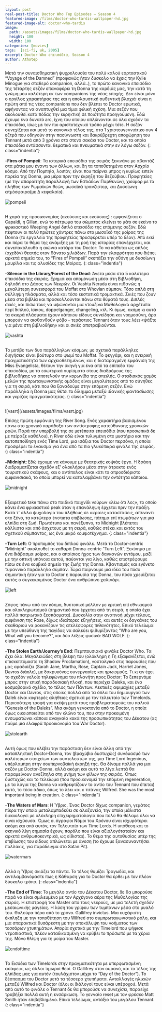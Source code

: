 ```yaml
---
layout: post
real-post-title: Doctor Who Top Episodes – Season 4
featured-image: /films/doctor-who-tardis-wallpaper-hd.jpg
featured-image-alt: doctor-who-tardis
image:
  path: /assets/images/films/doctor-who-tardis-wallpaper-hd.jpg
  height: 100
  width: 100
categories: [movies]
tags:  [sci-fi, uk, 2005]
excerpt: Doctor Who επεισόδια, Season 4
author: Athotep
---
```


Μετά την συναισθηματική ψυχρολουσία του πολύ καλού εορταστικού “Voyage of the Damned” (προφανώς ήταν δύσκολο να έχεις την Kylie Minogue για σταθερό companion, αλλά..), το πρώτο κανονικό επεισόδιο της τέταρτης σεζόν επαναφέρει τη Donna της καρδιάς μας, την κατά τη γνώμη μου καλύτερη εκ των companions της νέας εποχής. Δεν είναι μόνο ο οργίλος χαρακτήρας της και η απολαυστική αυθεντική βλαχιά· είναι η πρώτη από τις νέες companions που δεν βλέπει το Doctor ερωτικά, αφήνοντας να αναπτυχθεί μια τίμια φιλική σχέση. Μια σεζόν που ακολουθεί κατά πόδας την εκρηκτική σε ποιότητα προηγούμενη. Εδώ έχουμε ένα δυνατό arc, ίχνη του οποίου απλώνονται σε όλα σχεδόν τα επεισόδια, ίσως με τον πιο αριστοτεχνικό τρόπο μέχρι τότε. Η σεζόν συνεχίζεται και μετά το κανονικό τέλος της, στα 1 χριστουγεννιάτικο συν 4 εξτρά που οδηγούν στην πασίγνωστη και δακρύβρεχτη αποχώρηση του Tennant μετά από 3 χρόνια στο στενό σακάκι του Doctor, και τα οποία επεισόδια εντάσσονται θεματικά και πνευματικά στην εν λόγω σεζόν.
{: class="indentia"}  
<br>
–**Fires of Pompeii**: Τα ιστορικά επεισόδια της σειράς ξεκινάνε με αβαντάζ στα μάτια μου έναντι των άλλων, και δη τα τοποθετημένα στον Αρχαίο κόσμο. Από την Πομπηία, λοιπόν, είναι που παίρνει μπρος η κυρίως ειπείν πορεία της Donna, μια μέρα πριν την έκρηξη του Βεζούβιου. Προφητείες (με την απαραίτητη παραλλαγή των Εστιάδων Παρθενών), χιούμορ με το πλήθος των Ρωμαϊκών θεών, μωσαϊκά τρανζίστορ, και Δυσοίωνη ατμόσφαιρα(με Δ κεφαλαίο).  
<br>
![pompeii](/assets/images/films/pompeii.jpg)  
<br>

Η χαρά της προοικονομίας (ακούσιας και εκούσιας) : εμφανίζεται ο Capaldi, η Gillan, ενώ το πέτρωμα του σώματος κλείνει το μάτι σε εκείνο το φρικιαστικό Weeping Angel διπλό επεισόδιο της επόμενης σεζόν. Εδώ πέφτουν οι πολύ πρώτες χάντρες πάνω στο μωσαϊκό της μοίρας της Donna (το εργαλείο της προφητείας προσφέρεται υπέρ το δέον). Από εκεί και πέρα το θέμα της ανάμιξης με τη ροή της ιστορίας επανέρχεται, και συνεπακόλουθα η αιώνια κατάρα του Doctor: Το να κάθεται ως απλός (σχεδόν) θεατής στον θάνατο χιλιάδων. Παρά την ελαφρότητα που διέπει αρκετά σημεία του, το “Fires of Pompeii” σκεπάζει την οθόνη με δυσοίωνη μαυρίλα και τις αλυσίδες της Μοίρας.
{: class="indentia"}  
<br>
–**Silence in the Library/Forest of the Dead**: Άνετα μέσα στα 5 καλύτερα επεισόδια της σειράς. Ερημιά και απομόνωση μέσα στη Βιβλιοθήκη, δηλαδή στο Δάσος των Νεκρών. Οι Vashta Nerada είναι πιθανώς η μεγαλύτερη συνεισφορά του Moffat στο Whovian σύμπαν. Τόσο απλά στη σύλληψη πλάσματα, αλλά και τόσο εκστατικά τρομακτικά. Σκιές που ζουν μέσα στα βιβλία και προσκολλούνται πάνω στα θύματά τους. Διπλές σκιές, και πίσω τους να υψώνονται μια ντουζίνα Μυθολογικά αρχέτυπα περί διπλού, ίσκιου, doppelganger, changeling, κτλ. Κι όμως, ακόμη κι αυτά τα σκιερά πλάσματα έχουν κάποιου είδους συνείδηση και νοημοσύνη, άρα μπορούν να αισθανθούν φόβο – τεράστιος Tennant όταν τους λέει «ψάξτε για μένα στη βιβλιοθήκη» και οι σκιές αποτραβιούνται.  
<br>
![vashta](/assets/images/films/vashta.jpg)  
<br>

Το μοτίβο των δυο παράλληλων κόσμων, με σχετικά παράλληλες διηγήσεις είναι βούτυρο στο ψωμί του Moffat. Το φεγγάρι, και η ονειρική πραγματικότητα των αρχειοθετημένων, και η διαταραγμένη εμφάνιση της Miss Evangelista, θέτουν την σκηνή για ένα από τα επίπεδα του επεισοδίου, με τα εσωτερικά γυρίσματα στους διαδρόμους της βιβλιοθήκης να αποτελούν την κορωνίδα της απειλής. Ο σταδιακός χαμός μελών της πρωταγωνιστικής ομάδας είναι μεγαλύτερος από το σύνηθες για τη σειρά, κάτι που θα ξαναδούμε στην επόμενη σεζόν. Ενώ παράλληλα η Donna μας θέτει το δίλημμα μεταξύ ιδανικής φαντασίωσης και γκρίζας πραγματικότητας.
{: class="indentia"}  

<br>
![vasrt](/assets/images/films/vasrt.jpg)  
<br>

Επίσης πρώτη εμφάνιση της River Song. Ενός χαρακτήρα βασισμένου πάνω στο χρονικό παράδοξο των αντίστροφης κατεύθυνσης χρονικών ροών. Παρά την υπερβολή της σε μετέπειτα επεισόδια (που προσωπικά δε με πείραξε καθόλου), η River εδώ είναι τυλιγμένη στο μυστήριο και την αυτοπεποίθηση ενός Time Lord, μια ισάξια του Doctor περσόνα, η οποία προσφέρει το έναυσμα για ένα από τα πιο γλυκόπικρα φινάλε της σειράς.
{: class="indentia"}  
<br>
**–Midnight**: Εδώ έχουμε να κάνουμε με θεατρικής κοψιάς έργο. Η δράση διαδραματίζεται σχεδόν εξ’ ολοκλήρου μέσα στην άτρακτο ενός τουριστικού σκάφους, και ο αντίπαλος είναι κάτι το απροσδιόριστο εμφανισιακά, το οποίο μπορεί να καταλαμβάνει την οντότητα κάποιου.  
<br>
![midnight](/assets/images/films/midnight.jpg)  
<br>

Εξαιρετικό take πάνω στο παιδικό παιχνίδι νεύρων «λέω ότι λες», το οποίο κάνει ένα φρικιαστικό peak όταν η επανάληψη έρχεται πριν την πράξη. Κατά τ’ άλλα ψυχολογία του πλήθους σε ακραίες καταστάσεις, απέναντι στο ξένο, τα κατώτερα ένστικτα επιβίωσης, πάτημα επί πτωμάτων για μια ελπίδα στη ζωή. Πρωτότυπο και πανέξυπνο, το Midnight βλέπεται κάλλιστα και από άσχετους με τη σειρά, καθώς στέκει και εκτός του σχετικού σύμπαντος, ως ένα μικρό κομψοτέχνημα.
{: class="indentia"}  
<br>
–**Turn Left**: Ο προπομπός του διπλού φινάλε. Μετά το Doctor-centric “Midnight” ακολουθεί το καθαρά Donna-centric “Turn Left”. Ξεκίνημα με ένα διάβασμα μοίρας, και ο απαίσιος ήχος των δαγκανών εντόμου, μαζί με την οπτική υπόνοια αυτού, παύονται για λίγο, καθώς επιστρέφουμε πίσω σε ένα κομβικό σημείο της ζωής της Donna. Κβαντισμός και εγένετο τυραννικό παράλληλο σύμπαν. Τώρα παίρνουμε μια ιδέα του πόσο σημαντική ήταν για το Doctor η παρουσία της Donna, του πόσο χρειάζεται αυτός ο συγκεκριμένος Doctor ένα ανθρώπινο χαλινάρι.  
<br>
![left](/assets/images/films/left.jpg)  
<br>

Ζόφος πάνω από τον κόσμο, δυστοπικό μέλλον με κριτική επί εθνικισμού και ολοκληρωτισμού (σημαντικό που έρχεται από τη σειρά, η οποία έχει πολλά πατριωτικά ξεσπάσματα). Δυσκολία στην αναπνοή μέχρι τέλους, εμφάνιση της Rose, δίχως ιδιαίτερες εξηγήσεις, και αυτές οι δαγκάνες του σκαθαριού να ροκανίζουν τις ατελέσφορες πιθανότητες. Επικό τελείωμα με την υπεύθυνη της παγίδας να σαλεύει ψιθυρίζοντας “Who are you, What will you become?”, και δύο λέξεις φυσικά: BAD WOLF.
{: class="indentia"}  
<br>
-**The Stolen Earth/Journey’s End**: Πεμπτουσιακό φινάλε Doctor Who. Τα έχει όλα: Μεγαλειώδες στη βλέψη του (ολόκληρη η Γη εξαφανίζεται, ενώ επισκεπτόμαστε τη Shadow Proclamation), νοσταλγικό στις παρουσίες που μας αραδιάζει (Sarah Jane, Martha, Rose, Captain Jack, Harriet Jones, Davros διάολε), με δακρυγόνες συνεργασίες και ηρωισμούς. Τι κι αν έχει το σχεδόν γελοίο τηλεφώνημα του πλανήτη προς Doctor; Το ξεπερνάμε μπρος στην επική παραδοσιακή πλοκή, που περιέχει Daleks, και ένα κοσμοβορικό σχέδιο, το τέλος των Πάντων. Λεκτικές αψιμαχίες μεταξύ Doctor και Davros, στις οποίες πολλά από τα όπλα του δημιουργού των Dalek είναι κοφτερές αλήθειες σχετικά με τον τελευταίο των Timelords. Περισσότερη τροφή για σκέψη μετά τους προβληματισμούς του παλιού “Genesis of the Daleks”. Μια ακόμη γενοκτονία από το Doctor, η οποία όμως οικειοποιείται από τον κλώνο του, που στην προκειμένη ενσωματώνει κάποια αναγκαία κακά της προσωπικότητας του Δέκατου (ας πούμε μια ελαφρά προοικονομία του War Doctor).  
<br>
![stolearth](/assets/images/films/stolen-earth.jpg)  
<br>

Αυτή όμως που κλέβει την παράσταση δεν είναι άλλη από την καταπληκτική Doctor-Donna, τον (βραχύβιο δυστυχώς) συνδυασμό των καλύτερων στοιχείων των συντελεστών της, μια Time Lord Ingenious, υπέρλαμπρη στην σουπερνοβαϊκή έκρηξή της. Θα δίναμε πολλά για μια σεζόν με Doctor-Donna, αλλά ακόμη και αυτά τα λίγα λεπτά θα παραμείνουν ανεξίτηλα στη μνήμη των φίλων της σειράς. Όπως δυστυχώς και το τελείωμα (που προοικονομεί την επόμενη regeneration, με τα λόγια της Donna να καθρεφτίζουν το αντίο του Tennant που έπεται) αυτό, το τόσο άδικο, όπως το λέει και ο τιτάνας Wilfred. She was the most important being in creation.
{: class="indentia"}  
<br>
-**The Waters of Mars**: Η Ύβρις. Ένας Doctor δίχως companion, γεμάτος πίκρα την οποία μεταλαμπαδεύει σε αλαζονεία, την οποία μάλιστα δικαιολογεί με ολόκληρη επιχειρηματολογία που πολύ θα θέλαμε όλοι να είναι ισχύουσα. Όμως οι άγραφοι Νόμοι του Χρόνου είναι ισχυρότεροι ακόμη και από αυτόν, τον Τελευταίο των Time Lords. Η υπόθεση και το σκηνικό λίγη σημασία έχουν, παρόλο που είναι αξιολογότατα(αν και αρκετά ανθρωποκεντρικά, ως είθισται). Το θέμα της αυτοθυσίας υπέρ της επιβίωσης του είδους απλώνεται με άνεση (το έχουμε ξανασυναντήσει πολλάκις, για παράδειγμα στο Satan Pit).  
<br>
![watermars](/assets/images/films/watersmars.jpg)  
<br>

Αλλά η Ύβρις σκιάζει τα πάντα. Το τέλος θυμίζει Τραγωδία, και αντιλαμβανόμαστε πως η Κάθαρση για το Doctor θα έρθει με τον πλέον δύσκολο τρόπο.
{: class="indentia"}  
<br>
–**The End of Time**: Το μεγάλο αντίο του Δέκατου Doctor, δε θα μπορούσε παρά να είναι σμιλευμένο με τον Αρχέγονο αέρα της Μυθολογίας της σειράς. Η επιστροφή του Master από τους νεκρούς, με μια τελετή σχεδόν μεσαιωνικής μαγείας. Η λύση του γρίφου των τυμπάνων μέσα στο μυαλό του. Θολούρα πέρα από το χρόνο. Gallifrey invictus. Μια ευχάριστη έκπληξη με την τοποθέτηση του Wilfred στο συμπρωταγωνιστικό ρόλο, και μια σπαρακτικά δυσάρεστη με την αποκάλυψη του νοήματος των τεσσάρων χτυπημάτων. Απορία σχετικά με την Timelord που ψήφισε ντροπιαστικά, πλέον καταδικασμένη να κρύβει το πρόσωπό με τα χέρια της. Μόνο θλίψη για τη μοίρα του Master.  
<br>
![endoftime](/assets/images/films/endoftime.jpg)  
<br>

Τα Εισόδια των Timelords στην πραγματικότητα με υπερφωτισμένη ασάφεια, ως άλλοι τιμωροί θεοί. Ο Gallifrey στον ουρανό, και το τέλος της ελπίδας μας για αυτόν (τουλάχιστον μέχρι το “Day of the Doctor”). Το ξέσπασμα του Doctor μετά τα τέσσερα χτυπήματα. Ανταλλαγές ηλικιών μεταξύ Wilfred και Doctor (όλοι οι διάλογοί τους είναι υπέροχοι). Μετά από αυτό το φινάλε ο Tennant δε θα μπορούσε να συνεχίσει, παραείχε τραβήξει πολλά αυτή η ενσάρκωση. Το γενναίο reset με τον φρέσκο Matt Smith ήταν επιβεβλημένο. Επικό τελείωμα, αντάξιο του μεγάλου Tennant.
{: class="indentia"}